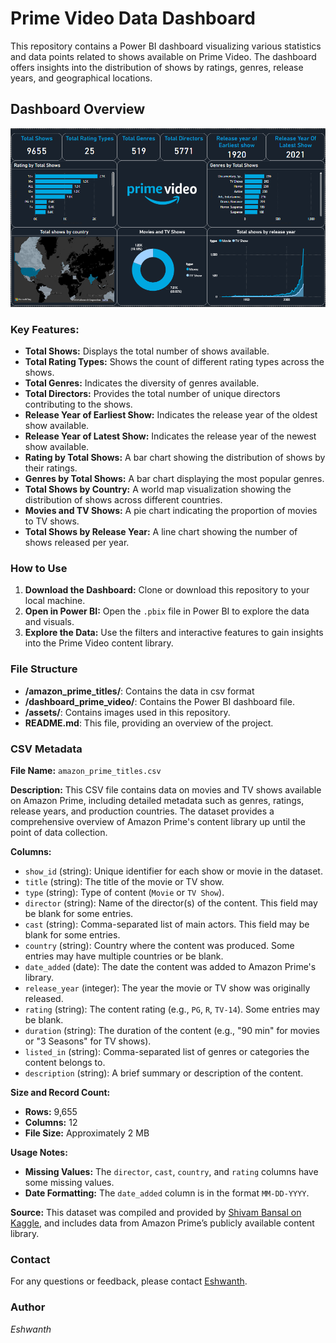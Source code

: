 # Prime Video Data Dashboard

This repository contains a Power BI dashboard visualizing various statistics and data points related to shows available on Prime Video. The dashboard offers insights into the distribution of shows by ratings, genres, release years, and geographical locations.

## Dashboard Overview

![Dashboard Overview](/assets/dashboard.png)

### Key Features:
- **Total Shows:** Displays the total number of shows available.
- **Total Rating Types:** Shows the count of different rating types across the shows.
- **Total Genres:** Indicates the diversity of genres available.
- **Total Directors:** Provides the total number of unique directors contributing to the shows.
- **Release Year of Earliest Show:** Indicates the release year of the oldest show available.
- **Release Year of Latest Show:** Indicates the release year of the newest show available.
- **Rating by Total Shows:** A bar chart showing the distribution of shows by their ratings.
- **Genres by Total Shows:** A bar chart displaying the most popular genres.
- **Total Shows by Country:** A world map visualization showing the distribution of shows across different countries.
- **Movies and TV Shows:** A pie chart indicating the proportion of movies to TV shows.
- **Total Shows by Release Year:** A line chart showing the number of shows released per year.

### How to Use

1. **Download the Dashboard:** Clone or download this repository to your local machine.
2. **Open in Power BI:** Open the `.pbix` file in Power BI to explore the data and visuals.
3. **Explore the Data:** Use the filters and interactive features to gain insights into the Prime Video content library.

### File Structure

- **/amazon_prime_titles/**: Contains the data in csv format
- **/dashboard_prime_video/**: Contains the Power BI dashboard file.
- **/assets/**: Contains images used in this repository.
- **README.md**: This file, providing an overview of the project.

### CSV Metadata

**File Name:** `amazon_prime_titles.csv`

**Description:**
This CSV file contains data on movies and TV shows available on Amazon Prime, including detailed metadata such as genres, ratings, release years, and production countries. The dataset provides a comprehensive overview of Amazon Prime's content library up until the point of data collection.

**Columns:**

- `show_id` (string): Unique identifier for each show or movie in the dataset.
- `title` (string): The title of the movie or TV show.
- `type` (string): Type of content (`Movie` or `TV Show`).
- `director` (string): Name of the director(s) of the content. This field may be blank for some entries.
- `cast` (string): Comma-separated list of main actors. This field may be blank for some entries.
- `country` (string): Country where the content was produced. Some entries may have multiple countries or be blank.
- `date_added` (date): The date the content was added to Amazon Prime's library.
- `release_year` (integer): The year the movie or TV show was originally released.
- `rating` (string): The content rating (e.g., `PG`, `R`, `TV-14`). Some entries may be blank.
- `duration` (string): The duration of the content (e.g., "90 min" for movies or "3 Seasons" for TV shows).
- `listed_in` (string): Comma-separated list of genres or categories the content belongs to.
- `description` (string): A brief summary or description of the content.

**Size and Record Count:**
- **Rows:** 9,655
- **Columns:** 12
- **File Size:** Approximately 2 MB

**Usage Notes:**
- **Missing Values:** The `director`, `cast`, `country`, and `rating` columns have some missing values.
- **Date Formatting:** The `date_added` column is in the format `MM-DD-YYYY`.

**Source:**
This dataset was compiled and provided by [Shivam Bansal on Kaggle](https://www.kaggle.com/datasets/shivamb/amazon-prime-movies-and-tv-shows), and includes data from Amazon Prime’s publicly available content library.

### Contact

For any questions or feedback, please contact [Eshwanth](mailto:your.eshwanthj@gmail.com).

### Author
 _Eshwanth_

